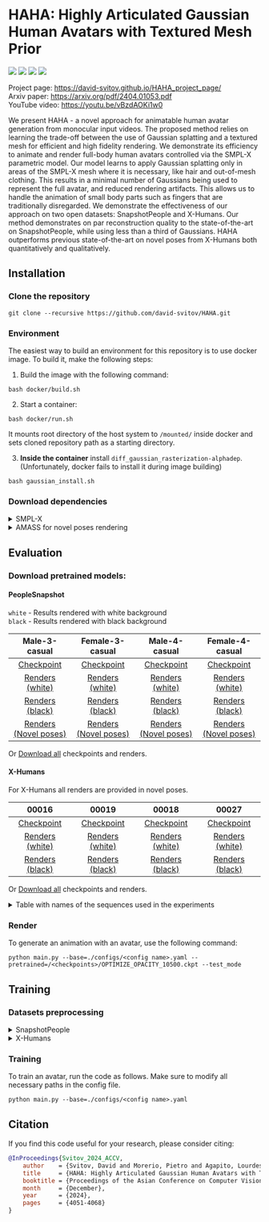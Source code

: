 # HAHA: Highly Articulated Gaussian Human Avatars with Textured Mesh Prior

<p float="left">
<img src="./assets/00016.gif">
<img src="./assets/m3.gif">
<img src="./assets/fm3.gif">
<img src="./assets/00019.gif">
</p>

Project page: https://david-svitov.github.io/HAHA_project_page/ </br>
Arxiv paper: https://arxiv.org/pdf/2404.01053.pdf </br>
YouTube video: https://youtu.be/vBzdAOKi1w0 </br>

We present HAHA - a novel approach for animatable human avatar generation from monocular input videos. The proposed method relies on learning the trade-off between the use of Gaussian splatting and a textured mesh for efficient and high fidelity rendering. We demonstrate its efficiency to animate and render full-body human avatars controlled via the SMPL-X parametric model. Our model learns to apply Gaussian splatting only in areas of the SMPL-X mesh where it is  necessary, like hair and out-of-mesh clothing. This results in a minimal number of Gaussians being used to represent the full avatar, and reduced rendering artifacts. This allows us to handle the animation of small body parts such as fingers that are traditionally disregarded. We demonstrate the effectiveness of our approach on two open datasets: SnapshotPeople and X-Humans. Our method demonstrates on par reconstruction quality to the state-of-the-art on SnapshotPeople, while using less than a third of Gaussians. HAHA outperforms previous state-of-the-art on novel poses from X-Humans both quantitatively and qualitatively.

## Installation

### Clone the repository

```commandline
git clone --recursive https://github.com/david-svitov/HAHA.git
```

### Environment

The easiest way to build an environment for this repository is to use docker image. To build it, make the following steps:
1. Build the image with the following command:
```
bash docker/build.sh
```
2. Start a container:
```
bash docker/run.sh
```
It mounts root directory of the host system to `/mounted/` inside docker and sets cloned repository path as a starting directory.

3. **Inside the container** install `diff_gaussian_rasterization-alphadep`. (Unfortunately, docker fails to install it during image building)
```
bash gaussian_install.sh
```

### Download dependencies


<details>
<summary>SMPL-X</summary>

Download SMPL-X v1.1 `models_smplx_v1_1.zip` from [SMPL-X official website](https://smpl-x.is.tue.mpg.de/download.php) and extract files to get:

```
models/smplx
    ├── SMPLX_FEMALE.pkl
    ├── SMPLX_FEMALE.npz
    ├── SMPLX_MALE.pkl
    ├── SMPLX_MALE.npz
    ├── SMPLX_NEUTRAL.pkl
    ├── SMPLX_NEUTRAL.npz
```

You will need to change the path to the models' folder in the config parameter ```smplx_path``` of the config in ```./configs/*.yaml``` you are going to use.


</details>
<details>
<summary>AMASS for novel poses rendering</summary>

Download the `SMPL-X N` package of `CMU` subset from [AMASS](https://amass.is.tue.mpg.de/index.html) and unzip it.

You will need to change the AMASS dataset pathin the config parameter ```animation_sequence``` of the config in ```./configs/*.yaml``` you are going to use.

</details>

## Evaluation

### Download pretrained models:

#### PeopleSnapshot

```white``` - Results rendered with white background</br>
```black``` - Results rendered with black background

|                                                Male-3-casual                                                |                                                                                    Female-3-casual                                                                                    |                                                Male-4-casual                                                |                                               Female-4-casual                                               |
|:-----------------------------------------------------------------------------------------------------------:|:-------------------------------------------------------------------------------------------------------------------------------------------------------------------------------------:|:-----------------------------------------------------------------------------------------------------------:|:-----------------------------------------------------------------------------------------------------------:|
|      [Checkpoint](https://drive.google.com/file/d/1ebymbUv3KonBNobMalaWOnhX4f5TpHGS/view?usp=sharing)       |                                           [Checkpoint](https://drive.google.com/file/d/1gg7L3PnjL1Q_R8qJEVZ48hUNrj-jZrNo/view?usp=sharing)                                            |      [Checkpoint](https://drive.google.com/file/d/1-3vwUnpplev2M79maZR27-cbhAuClwFZ/view?usp=sharing)       |      [Checkpoint](https://drive.google.com/file/d/1gEqHxBKyDWflIL5DSI6dzsP98670bFpd/view?usp=sharing)       |
|    [Renders (white)](https://drive.google.com/file/d/1swy427EGTo-SFYFpt4iAmaqSXpEOPmHg/view?usp=sharing)    |                                         [Renders (white)](https://drive.google.com/file/d/1_wuoLwj_CBxi-EjIkUO_3znFI_Uu_IkT/view?usp=sharing)                                         |    [Renders (white)](https://drive.google.com/file/d/1a2MllGJcp5MDYTKwZKD_Y0grnFGaYBmf/view?usp=sharing)    |    [Renders (white)](https://drive.google.com/file/d/1a9UzchEdE1tjJcBDTf4Mu4WsSjzTH2Ol/view?usp=sharing)    |
|    [Renders (black)](https://drive.google.com/file/d/1gzAwQAxGu3A9yqb4ArqUHbXueAxj1o1A/view?usp=sharing)    |                                         [Renders (black)](https://drive.google.com/file/d/1UdOgVV5RRhOe1YDmnBzIS621Mtbt93cD/view?usp=sharing)                                         |    [Renders (black)](https://drive.google.com/file/d/1AMyBh9WsqwNGwnfHV2G5uy-L-Ve7HgVq/view?usp=sharing)    |    [Renders (black)](https://drive.google.com/file/d/1XM8n2lRbXrxVrQbt3e1GeETM7bIOc-ey/view?usp=sharing)    |
| [Renders (Novel poses)](https://drive.google.com/file/d/1qNH0C0oCIST1kI3-tCW8tRJg6tiYx7WT/view?usp=sharing) |                                      [Renders (Novel poses)](https://drive.google.com/file/d/13Hm0LgT61q441nJeHGqX8W356przQcCv/view?usp=sharing)                                      | [Renders (Novel poses)](https://drive.google.com/file/d/1tsjL1aQnslwNIx7LJeVD0IbaG4A0CGL0/view?usp=sharing) | [Renders (Novel poses)](https://drive.google.com/file/d/1mRFWMr7aAVGn1Y8bZs_d3m6aRqtlecgP/view?usp=sharing) |

Or [Download all](https://drive.google.com/drive/folders/1NcW3PwAmytr7C5PtNWHae55-oV8F2qUD?usp=sharing0) checkpoints and renders.

#### X-Humans

For X-Humans all renders are provided in novel poses.

|                                                                                         00016                                                                                          |                                                 00019                                                 |                                                 00018                                                 |                                                 00027                                                 |
|:--------------------------------------------------------------------------------------------------------------------------------------------------------------------------------------:|:-----------------------------------------------------------------------------------------------------:|:-----------------------------------------------------------------------------------------------------:|:-----------------------------------------------------------------------------------------------------:|
|                                            [Checkpoint](https://drive.google.com/file/d/12hdMOcLR1Mklj4QyDOlqE7XEDK73c0af/view?usp=sharing)                                            |   [Checkpoint](https://drive.google.com/file/d/1T5pSsyqmqFbhGBBDd64SZBDhK5X89QP6/view?usp=sharing)    |   [Checkpoint](https://drive.google.com/file/d/1ybuGxXu7kWr8xPhAceUcyCiAwOOfUWJN/view?usp=sharing)    |   [Checkpoint](https://drive.google.com/file/d/1low_1_UTE5iIMlQEn-NjOaETNHOzdrSd/view?usp=sharing)    |
|                                         [Renders (white)](https://drive.google.com/file/d/1vn1gDGd8almkdsZdSAMi-VjLGyIXwlG3/view?usp=sharing)                                          | [Renders (white)](https://drive.google.com/file/d/1UKvR1Wft_botUCU1a2_gYXHwhTkxU1HG/view?usp=sharing) | [Renders (white)](https://drive.google.com/file/d/1bT7KYBl663E1-cSEeuJPeuxdYLCKN9vP/view?usp=sharing) | [Renders (white)](https://drive.google.com/file/d/1gRUUgU4_hsPsJ-Yjp6WzUVjvEIC5_t1N/view?usp=sharing) |
|                                                              [Renders (black)](https://drive.google.com/file/d/1u1KfF9UovkAFOpUCPTLF4EuAGHz92A-i/view?usp=sharing)                     |                                          [Renders (black)](https://drive.google.com/file/d/1Hix9lmLmCjgY74xaIElN-YZMGgZsDoED/view?usp=sharing)                                          |                                          [Renders (black)](https://drive.google.com/file/d/1_6MdKTUVKZQApqgZVBEXZojtAS-oPdA7/view?usp=sharing)                                          |                                          [Renders (black)](https://drive.google.com/file/d/1kjKIXuEN9DSco1-xMs90XaR7YBLaeUee/view?usp=sharing)                                          |

Or [Download all](https://drive.google.com/drive/folders/1lsgk1Mtq_WWi9sFn-Mc7UHs2Lv3C-_cV?usp=sharing) checkpoints and renders.

<details>
<summary>Table with names of the sequences used in the experiments</summary>

|                                 |    00016     |    00019     |    00018     |    00027     |
|:-------------------------------:|:------------:|:------------:|:------------:|:------------:|
|       Train sequence path       | /train/Take4 | /train/Take5 | /train/Take6 | /train/Take7 |
|       Test sequence path        | /train/Take6 | /train/Take7 | /train/Take9 | /train/Take6 |

</details>

### Render 
To generate an animation with an avatar, use the following command:

```
python main.py --base=./configs/<config name>.yaml --pretrained=/<checkpoints>/OPTIMIZE_OPACITY_10500.ckpt --test_mode
```


## Training

### Datasets preprocessing

<details>
<summary>SnapshotPeople</summary>

We use the data from [InstantAvatar](https://github.com/tijiang13/InstantAvatar) and finetuned their pre-processed poses to get SMPL-X fits.

Preprocessed data with SMPL-X fits can be downloaded [here](https://drive.google.com/file/d/1peE2RNuYoeouA8YS0XwyR2YEbLT5gseW/view?usp=sharing).

</details>

<details>
<summary>X-Humans</summary>

The data can be requested and downloaded [here](https://github.com/Skype-line/X-Avatar?tab=readme-ov-file).

No special preprocessing is required.


</details>

### Training

To train an avatar, run the code as follows. Make sure to modify all necessary paths in the config file.

```
python main.py --base=./configs/<config name>.yaml
```

## Citation

If you find this code useful for your research, please consider citing:
```bibtex
@InProceedings{Svitov_2024_ACCV,
    author    = {Svitov, David and Morerio, Pietro and Agapito, Lourdes and Del Bue, Alessio},
    title     = {HAHA: Highly Articulated Gaussian Human Avatars with Textured Mesh Prior},
    booktitle = {Proceedings of the Asian Conference on Computer Vision (ACCV)},
    month     = {December},
    year      = {2024},
    pages     = {4051-4068}
}
```
